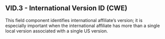 ## VID.3 - International Version ID (CWE)

This field component identifies international affiliate’s version; it is especially important when the international affiliate has more than a single local version associated with a single US version.
